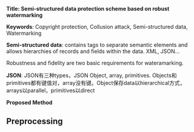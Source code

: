 **Title: Semi-structured data protection scheme based on robust watermarking**

**Keywords**: Copyright protection, Collusion attack, Semi-structured data, Watermarking



**Semi-structured data**: contains tags to separate semantic elements and allows hierarchies of records and fields within the data. XML, JSON...

Robustness and fidelity are two basic requirements for wateramarking. 



**JSON**: JSON有三种types，JSON Object, array, primitives. Objects和primitives都有键值对，array没有键。Object保存data以hierarchical方式，arrays以parallel，primitives以direct



**Proposed Method**

## Preprocessing

